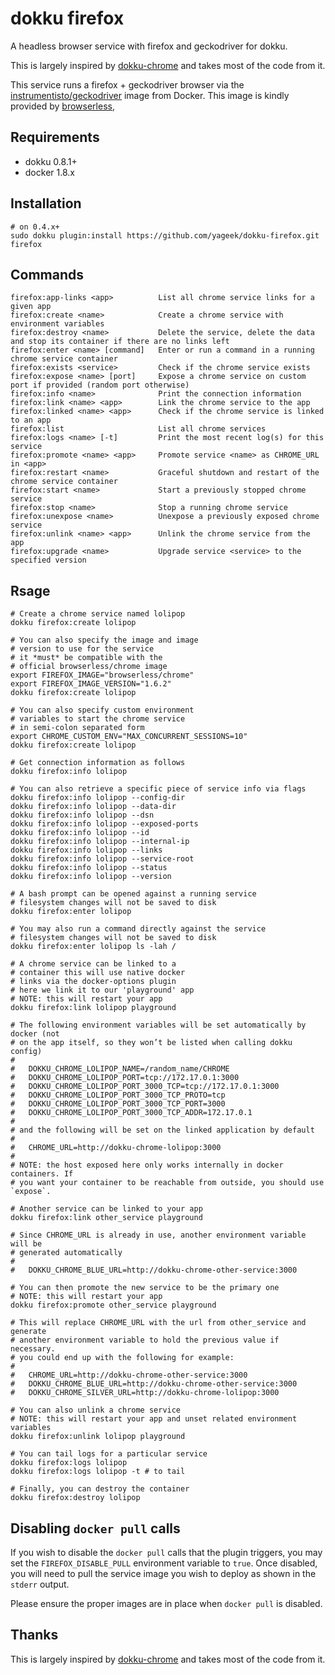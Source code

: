 # dokku firefox

A headless browser service with firefox and geckodriver for dokku.

This is largely inspired by [dokku-chrome](https://github.com/lazyatom/dokku-chrome) and takes most of 
the code from it.

This service runs a firefox + geckodriver browser via the [instrumentisto/geckodriver](https://hub.docker.com/r/instrumentisto/geckodriver) image from Docker. This image is kindly provided by [browserless](https://browserless.io),

## Requirements

- dokku 0.8.1+
- docker 1.8.x

## Installation

```shell
# on 0.4.x+
sudo dokku plugin:install https://github.com/yageek/dokku-firefox.git firefox
```

## Commands

```
firefox:app-links <app>          List all chrome service links for a given app
firefox:create <name>            Create a chrome service with environment variables
firefox:destroy <name>           Delete the service, delete the data and stop its container if there are no links left
firefox:enter <name> [command]   Enter or run a command in a running chrome service container
firefox:exists <service>         Check if the chrome service exists
firefox:expose <name> [port]     Expose a chrome service on custom port if provided (random port otherwise)
firefox:info <name>              Print the connection information
firefox:link <name> <app>        Link the chrome service to the app
firefox:linked <name> <app>      Check if the chrome service is linked to an app
firefox:list                     List all chrome services
firefox:logs <name> [-t]         Print the most recent log(s) for this service
firefox:promote <name> <app>     Promote service <name> as CHROME_URL in <app>
firefox:restart <name>           Graceful shutdown and restart of the chrome service container
firefox:start <name>             Start a previously stopped chrome service
firefox:stop <name>              Stop a running chrome service
firefox:unexpose <name>          Unexpose a previously exposed chrome service
firefox:unlink <name> <app>      Unlink the chrome service from the app
firefox:upgrade <name>           Upgrade service <service> to the specified version
```

## Rsage

```shell
# Create a chrome service named lolipop
dokku firefox:create lolipop

# You can also specify the image and image
# version to use for the service
# it *must* be compatible with the
# official browserless/chrome image
export FIREFOX_IMAGE="browserless/chrome"
export FIREFOX_IMAGE_VERSION="1.6.2"
dokku firefox:create lolipop

# You can also specify custom environment
# variables to start the chrome service
# in semi-colon separated form
export CHROME_CUSTOM_ENV="MAX_CONCURRENT_SESSIONS=10"
dokku firefox:create lolipop

# Get connection information as follows
dokku firefox:info lolipop

# You can also retrieve a specific piece of service info via flags
dokku firefox:info lolipop --config-dir
dokku firefox:info lolipop --data-dir
dokku firefox:info lolipop --dsn
dokku firefox:info lolipop --exposed-ports
dokku firefox:info lolipop --id
dokku firefox:info lolipop --internal-ip
dokku firefox:info lolipop --links
dokku firefox:info lolipop --service-root
dokku firefox:info lolipop --status
dokku firefox:info lolipop --version

# A bash prompt can be opened against a running service
# filesystem changes will not be saved to disk
dokku firefox:enter lolipop

# You may also run a command directly against the service
# filesystem changes will not be saved to disk
dokku firefox:enter lolipop ls -lah /

# A chrome service can be linked to a
# container this will use native docker
# links via the docker-options plugin
# here we link it to our 'playground' app
# NOTE: this will restart your app
dokku firefox:link lolipop playground

# The following environment variables will be set automatically by docker (not
# on the app itself, so they won’t be listed when calling dokku config)
#
#   DOKKU_CHROME_LOLIPOP_NAME=/random_name/CHROME
#   DOKKU_CHROME_LOLIPOP_PORT=tcp://172.17.0.1:3000
#   DOKKU_CHROME_LOLIPOP_PORT_3000_TCP=tcp://172.17.0.1:3000
#   DOKKU_CHROME_LOLIPOP_PORT_3000_TCP_PROTO=tcp
#   DOKKU_CHROME_LOLIPOP_PORT_3000_TCP_PORT=3000
#   DOKKU_CHROME_LOLIPOP_PORT_3000_TCP_ADDR=172.17.0.1
#
# and the following will be set on the linked application by default
#
#   CHROME_URL=http://dokku-chrome-lolipop:3000
#
# NOTE: the host exposed here only works internally in docker containers. If
# you want your container to be reachable from outside, you should use `expose`.

# Another service can be linked to your app
dokku firefox:link other_service playground

# Since CHROME_URL is already in use, another environment variable will be
# generated automatically
#
#   DOKKU_CHROME_BLUE_URL=http://dokku-chrome-other-service:3000

# You can then promote the new service to be the primary one
# NOTE: this will restart your app
dokku firefox:promote other_service playground

# This will replace CHROME_URL with the url from other_service and generate
# another environment variable to hold the previous value if necessary.
# you could end up with the following for example:
#
#   CHROME_URL=http://dokku-chrome-other-service:3000
#   DOKKU_CHROME_BLUE_URL=http://dokku-chrome-other-service:3000
#   DOKKU_CHROME_SILVER_URL=http://dokku-chrome-lolipop:3000

# You can also unlink a chrome service
# NOTE: this will restart your app and unset related environment variables
dokku firefox:unlink lolipop playground

# You can tail logs for a particular service
dokku firefox:logs lolipop
dokku firefox:logs lolipop -t # to tail

# Finally, you can destroy the container
dokku firefox:destroy lolipop
```

## Disabling `docker pull` calls

If you wish to disable the `docker pull` calls that the plugin triggers, you may set the `FIREFOX_DISABLE_PULL` environment variable to `true`. Once disabled, you will need to pull the service image you wish to deploy as shown in the `stderr` output.

Please ensure the proper images are in place when `docker pull` is disabled.

## Thanks

This is largely inspired by [dokku-chrome](https://github.com/lazyatom/dokku-chrome) and takes most of 
the code from it.